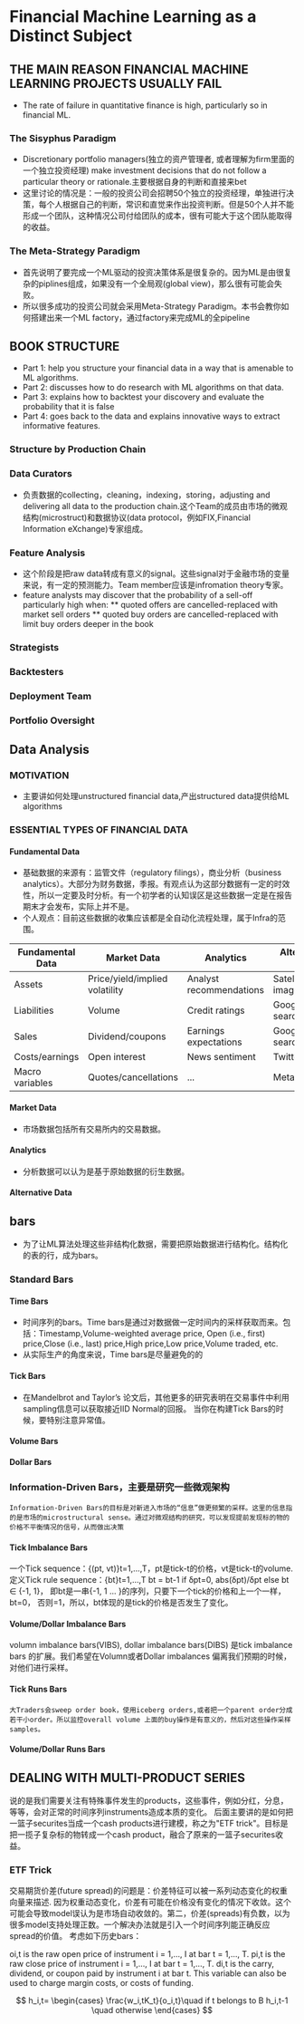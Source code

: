 # Financial Machine Learning as a Distinct Subject
## THE MAIN REASON FINANCIAL MACHINE LEARNING  PROJECTS USUALLY FAIL
* The rate of failure in quantitative finance is high, particularly so in financial ML.
### The Sisyphus Paradigm
* Discretionary portfolio managers(独立的资产管理者, 或者理解为firm里面的一个独立投资经理) make investment decisions that do not follow a particular theory or rationale.主要根据自身的判断和直接来bet
* 这里讨论的情况是：一般的投资公司会招聘50个独立的投资经理，单独进行决策，每个人根据自己的判断，常识和直觉来作出投资判断。但是50个人并不能形成一个团队，这种情况公司付给团队的成本，很有可能大于这个团队能取得的收益。
### The Meta-Strategy Paradigm
- 首先说明了要完成一个ML驱动的投资决策体系是很复杂的。因为ML是由很复杂的piplines组成，如果没有一个全局观(global view)，那么很有可能会失败。
- 所以很多成功的投资公司就会采用Meta-Strategy Paradigm。本书会教你如何搭建出来一个ML factory，通过factory来完成ML的全pipeline
## BOOK STRUCTURE
* Part 1: help you structure your financial data in a way that is amenable to ML algorithms.
* Part 2: discusses how to do research with ML algorithms on that data.
* Part 3: explains how to backtest your discovery and evaluate the probability that it is false
* Part 4:  goes back to the data and explains innovative ways to extract informative features.
### Structure by Production Chain
### Data Curators
* 负责数据的collecting，cleaning，indexing，storing，adjusting and delivering all data to the production chain.这个Team的成员由市场的微观结构(microstruct)和数据协议(data protocol，例如FIX,Financial Information eXchange)专家组成。
### Feature Analysis
* 这个阶段是把raw data转成有意义的signal。这些signal对于金融市场的变量来说，有一定的预测能力。Team member应该是infromation theory专家。
* feature analysts may discover that the probability of a sell-off particularly high when:
**  quoted offers are cancelled-replaced with market sell orders
** quoted buy orders are cancelled-replaced with limit buy orders deeper in the book
### Strategists
### Backtesters
### Deployment Team
### Portfolio Oversight
## Data Analysis
### MOTIVATION
* 主要讲如何处理unstructured financial data,产出structured data提供给ML algorithms
### ESSENTIAL TYPES OF FINANCIAL DATA
#### Fundamental Data
* 基础数据的来源有：监管文件（regulatory filings），商业分析（business analytics）。大部分为财务数据，季报。有观点认为这部分数据有一定的时效性，所以一定要及时分析。有一个初学者的认知误区是这些数据一定是在报告期末才会发布，实际上并不是。
* 个人观点：目前这些数据的收集应该都是全自动化流程处理，属于Infra的范围。

| Fundamental Data | Market Data | Analytics | Alternative Data|
| ------ | ------ | ------ | ------ |
| Assets | Price/yield/implied volatility | Analyst recommendations | Satellite/CCTV images |
| Liabilities | Volume | Credit ratings | Google searches |
| Sales | Dividend/coupons | Earnings expectations | Google searches |
| Costs/earnings | Open interest | News sentiment | Twitter/chats |
| Macro variables | Quotes/cancellations | ...| Metadata |
#### Market Data
* 市场数据包括所有交易所内的交易数据。
#### Analytics
* 分析数据可以认为是基于原始数据的衍生数据。
#### Alternative Data
## bars
* 为了让ML算法处理这些非结构化数据，需要把原始数据进行结构化。结构化的表的行，成为bars。
###  Standard Bars
#### Time Bars
* 时间序列的bars。Time bars是通过对数据做一定时间内的采样获取而来。包括：Timestamp,Volume-weighted average price, Open (i.e., first) price,Close (i.e., last) price,High price,Low price,Volume traded, etc.
* 从实际生产的角度来说，Time bars是尽量避免的的
#### Tick Bars
* 在Mandelbrot and Taylor’s 论文后，其他更多的研究表明在交易事件中利用sampling信息可以获取接近IID Normal的回报。
  当你在构建Tick Bars的时候，要特别注意异常值。
#### Volume Bars
#### Dollar Bars
### Information-Driven Bars，主要是研究一些微观架构
    Information-Driven Bars的目标是对新进入市场的“信息”做更频繁的采样。这里的信息指的是市场的microstructural sense。通过对微观结构的研究，可以发现提前发现标的物的价格不平衡情况的信号，从而做出决策
#### Tick Imbalance Bars
   一个Tick sequence：{(pt, vt)}t=1,…,T，pt是tick-t的价格，vt是tick-t的volume.定义Tick rule sequence：{bt}t=1,…,T
   bt = bt-1 if δpt=0, abs(δpt)/δpt else
   bt ∈ {-1, 1}， 即bt是一串{-1, 1 ... }的序列，只要下一个tick的价格和上一个一样，bt=0， 否则=1，所以，bt体现的是tick的价格是否发生了变化。 
#### Volume/Dollar Imbalance Bars
   volumn imbalance bars(VIBS), dollar imbalance bars(DIBS) 是tick imbalance bars 的扩展。我们希望在Volumn或者Dollar imbalances 偏离我们预期的时候，对他们进行采样。
#### Tick Runs Bars
    大Traders会sweep order book，使用iceberg orders,或者把一个parent order分成若干小order。所以监控overall volume 上面的buy操作是有意义的，然后对这些操作采样samples。
#### Volume/Dollar Runs Bars
## DEALING WITH MULTI-PRODUCT SERIES
   说的是我们需要关注有特殊事件发生的products，这些事件，例如分红，分息，等等，会对正常的时间序列instruments造成本质的变化。
  后面主要讲的是如何把一篮子securites当成一个cash products进行建模，称之为"ETF trick"。目标是把一揽子复杂标的物转成一个cash product，融合了原来的一篮子securites收益。
### ETF Trick
交易期货价差(future spread)的问题是：价差特征可以被一系列动态变化的权重向量来描述.
因为权重动态变化，价差有可能在价格没有变化的情况下收敛。这个可能会导致model误认为是市场自动收敛的。第二，价差(spreads)有负数，以为很多model支持处理正数。一个解决办法就是引入一个时间序列能正确反应spread的价值。
考虑如下历史bars：

oi,t is the raw open price of instrument i = 1,…, I at bar t = 1,…, T.
pi,t is the raw close price of instrument i = 1,…, I at bar t = 1,…, T.
di,t is the carry, dividend, or coupon paid by instrument i at bar t. This variable can also be used to charge margin costs, or costs of funding.

$$
h_i,t= 
\begin{cases}
\frac{w_i,tK_t}{o_i,t}\quad if t belongs to B
h_i,t-1 \quad otherwise
\end{cases}
$$


